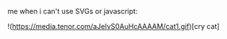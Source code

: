 me when i can't use SVGs or javascript:

!(https://media.tenor.com/aJeIvS0AuHcAAAAM/cat1.gif)[cry cat]
